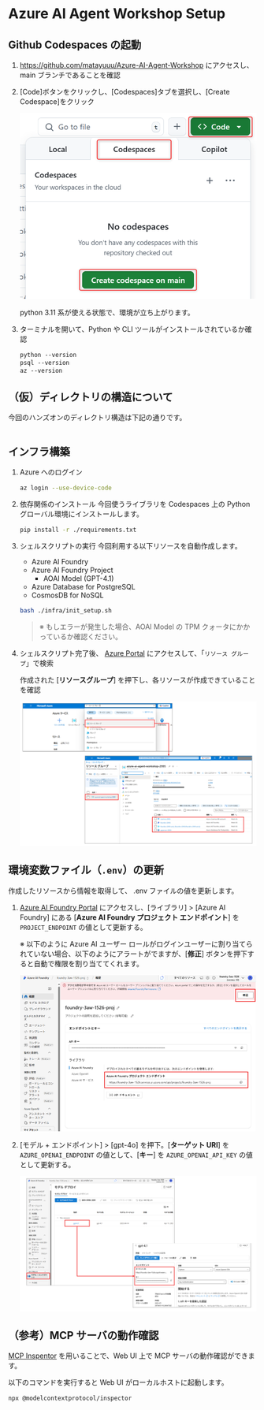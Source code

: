 # Azure AI Agent Workshop Setup
## Github Codespaces の起動
1. https://github.com/matayuuu/Azure-AI-Agent-Workshop にアクセスし、main ブランチであることを確認

2. [Code]ボタンをクリックし、[Codespaces]タブを選択し、[Create Codespace]をクリック

    ![alt text](./docs/img/image-00-01.png)

    python 3.11 系が使える状態で、環境が立ち上がります。

3. ターミナルを開いて、Python や CLI ツールがインストールされているか確認
    ```
    python --version
    psql --version
    az --version
    ```


## （仮）ディレクトリの構造について
今回のハンズオンのディレクトリ構造は下記の通りです。
```sh
```

## インフラ構築
1. Azure へのログイン
    ```sh
    az login --use-device-code
    ```

2. 依存関係のインストール
    今回使うライブラリを Codespaces 上の Python グローバル環境にインストールします。
    ```sh
    pip install -r ./requirements.txt
    ```

3. シェルスクリプトの実行
    今回利用する以下リソースを自動作成します。
    - Azure AI Foundry
    - Azure AI Foundry Project
        - AOAI Model (GPT-4.1)
    - Azure Database for PostgreSQL 
    - CosmosDB for NoSQL
    ```sh
    bash ./infra/init_setup.sh
    ```

    > ※ もしエラーが発生した場合、AOAI Model の TPM クォータにかかっているか確認ください。

4. シェルスクリプト完了後、 [Azure Portal](https://portal.azure.com/) にアクセスして、「`リソース グループ`」で検索

    作成された [**リソースグループ**] を押下し、各リソースが作成できていることを確認

    ![alt text](./docs/img/image-00-02.png)

## 環境変数ファイル（`.env`）の更新
作成したリソースから情報を取得して、 .env ファイルの値を更新します。

1. [Azure AI Foundry Portal](https://ai.azure.com/?cid=learnDocs) にアクセスし、[ライブラリ] > [Azure AI Foundry] にある [**Azure AI Foundry プロジェクト エンドポイント**] を `PROJECT_ENDPOINT` の値として更新する。

    ※ 以下のように Azure AI ユーザー ロールがログインユーザーに割り当てられていない場合、以下のようにアラートがでますが、[**修正**] ボタンを押下すると自動で権限を割り当ててくれます。

    ![alt text](./docs/img/image-00-03.png)

2. [モデル + エンドポイント] > [gpt-4o] を押下。[**ターゲット URI**] を `AZURE_OPENAI_ENDPOINT` の値として、[**キー**] を `AZURE_OPENAI_API_KEY` の値として更新する。

    ![alt text](./docs/img/image-00-04.png)

## （参考）MCP サーバの動作確認
[MCP Inspentor](https://github.com/modelcontextprotocol/inspector) を用いることで、Web UI 上で MCP サーバの動作確認ができます。

以下のコマンドを実行すると Web UI がローカルホストに起動します。

```sh
npx @modelcontextprotocol/inspector
```